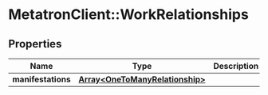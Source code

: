 # MetatronClient::WorkRelationships

## Properties
Name | Type | Description | Notes
------------ | ------------- | ------------- | -------------
**manifestations** | [**Array&lt;OneToManyRelationship&gt;**](OneToManyRelationship.md) |  | [optional] 


